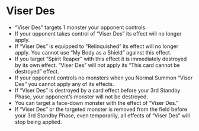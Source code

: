 # Viser Des

*   “Viser Des” targets 1 monster your opponent controls.
*   If your opponent takes control of “Viser Des” its effect will no longer apply.
*   If “Viser Des” is equipped to “Relinquished” its effect will no longer apply. You cannot use “My Body as a Shield” against this effect.
*   If you target “Spirit Reaper” with this effect it is immediately destroyed by its own effect. “Viser Des” will not apply its “This card cannot be destroyed” effect.
*   If your opponent controls no monsters when you Normal Summon “Viser Des” you cannot apply any of its effects.
*   If “Viser Des” is destroyed by a card effect before your 3rd Standby Phase, your opponent’s monster will not be destroyed.
*   You can target a face-down monster with the effect of “Viser Des.”
*   If “Viser Des” or the targeted monster is removed from the field before your 3rd Standby Phase, even temporarily, all effects of “Viser Des” will stop being applied.
